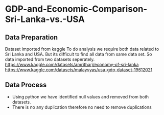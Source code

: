 # GDP-and-Economic-Comparison-Sri-Lanka-vs.-USA

## Data Preparation
Dataset imported from kaggle 
To do analysis we require both data related to Sri Lanka and USA. But its difficult to find all data from same data set. So data imported from two datasets seperately. 
https://www.kaggle.com/datasets/amritharj/economy-of-sri-lanka
https://www.kaggle.com/datasets/malayvyas/usa-gdp-dataset-19612021

## Data Process 
- Using python we have identified null values and removed from both datasets. 
- There is no any duplication therefore no need to remove duplications 

